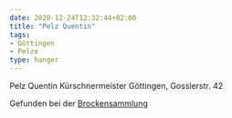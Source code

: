 ```yaml
---
date: 2020-12-24T12:32:44+02:00
title: "Pelz Quentin"
tags:
- Göttingen
- Pelze
type: hanger
---
```

Pelz
Quentin
Kürschnermeister
Göttingen, Gosslerstr. 42

<div class="source">Gefunden bei der <a href="https://www.neue-arbeit-brockensammlung.de/geschaefte/gebrauchtmoebelkaufhaus/">Brockensammlung</a></div>
